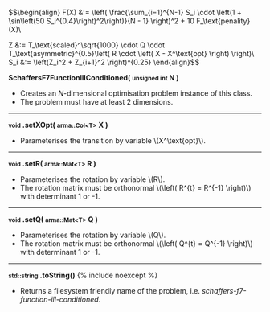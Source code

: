 $$\begin{align}
F(X) &:= \left( \frac{\sum_{i=1}^{N-1} S_i \cdot \left(1 + \sin\left(50 S_i^{0.4}\right)^2\right)}{N - 1} \right)^2 + 10 F_\text{penality}(X)\\

Z &:= T_\text{scaled}^\sqrt{1000} \cdot Q \cdot T_\text{asymmetric}^{0.5}\left( R \cdot \left( X - X^\text{opt} \right) \right)\\
S_i &:= \left(Z_i^2 + Z_{i+1}^2 \right)^{0.25}
\end{align}$$

**SchaffersF7FunctionIllConditioned( <small>unsigned int</small> N )**

- Creates an *N*-dimensional optimisation problem instance of this class.
- The problem must have at least 2 dimensions.

---
**<small>void</small> .setXOpt( <small>arma::Col&lt;T&gt;</small> X )**

- Parameterises the transition by variable \\(X^\text{opt}\\).

---
**<small>void</small> .setR( <small>arma::Mat&lt;T&gt;</small> R )**

- Parameterises the rotation by variable \\(R\\).
- The rotation matrix must be orthonormal \\(\left( R^{t} = R^{-1} \right)\\) with determinant 1 or -1.

---
**<small>void</small> .setQ( <small>arma::Mat&lt;T&gt;</small> Q )**

- Parameterises the rotation by variable \\(Q\\).
- The rotation matrix must be orthonormal \\(\left( Q^{t} = Q^{-1} \right)\\) with determinant 1 or -1.

---
**<small>std::string</small> .toString()** {% include noexcept %}

- Returns a filesystem friendly name of the problem, i.e. *schaffers-f7-function-ill-conditioned*.